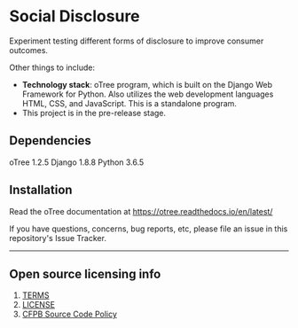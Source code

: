 
# Social Disclosure

Experiment testing different forms of disclosure to improve consumer outcomes. 

Other things to include:

  - **Technology stack**: oTree program, which is built on the Django Web Framework for Python. Also utilizes the web development languages HTML, CSS, and JavaScript. This is a standalone program.
  - This project is in the pre-release stage.


## Dependencies
oTree 1.2.5
Django 1.8.8
Python 3.6.5

## Installation
Read the oTree documentation at https://otree.readthedocs.io/en/latest/ 

If you have questions, concerns, bug reports, etc, please file an issue in this repository's Issue Tracker.

----

## Open source licensing info
1. [TERMS](TERMS.md)
2. [LICENSE](LICENSE)
3. [CFPB Source Code Policy](https://github.com/cfpb/source-code-policy/)

